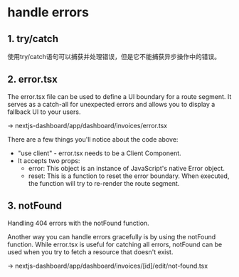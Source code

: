 # handle errors
## 1. try/catch
使用try/catch语句可以捕获并处理错误，但是它不能捕获异步操作中的错误。

## 2. error.tsx
The error.tsx file can be used to define a UI boundary for a route segment. 
It serves as a catch-all for unexpected errors and allows you to display a fallback UI to your users.

-> nextjs-dashboard/app/dashboard/invoices/error.tsx

There are a few things you'll notice about the code above:
- "use client" - error.tsx needs to be a Client Component.
- It accepts two props:
  - error: This object is an instance of JavaScript's native Error object.
  - reset: This is a function to reset the error boundary. When executed, the function will try to re-render the route segment.

## 3. notFound
Handling 404 errors with the notFound function.

Another way you can handle errors gracefully is by using the notFound function. While error.tsx is useful for catching all errors, notFound can be used when you try to fetch a resource that doesn't exist.

-> nextjs-dashboard/app/dashboard/invoices/[id]/edit/not-found.tsx